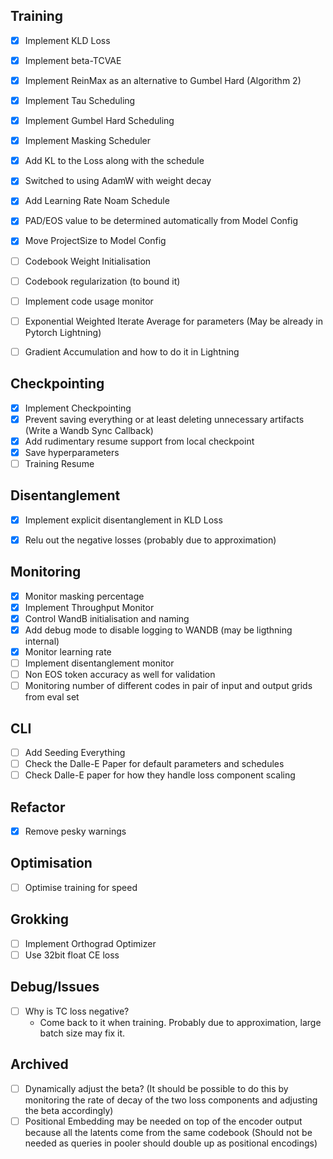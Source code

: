 

## Training
- [x] Implement KLD Loss
- [x] Implement beta-TCVAE
- [x] Implement ReinMax as an alternative to Gumbel Hard (Algorithm 2)
- [x] Implement Tau Scheduling
- [x] Implement Gumbel Hard Scheduling
- [x] Implement Masking Scheduler
- [x] Add KL to the Loss along with the schedule
- [x] Switched to using AdamW with weight decay
- [x] Add Learning Rate Noam Schedule
- [x] PAD/EOS value to be determined automatically from Model Config
- [x] Move ProjectSize to Model Config
- [ ] Codebook Weight Initialisation
- [ ] Codebook regularization (to bound it)
- [ ] Implement code usage monitor
- [ ] Exponential Weighted Iterate Average for parameters (May be already in Pytorch Lightning)
- [ ] Gradient Accumulation and how to do it in Lightning


## Checkpointing
- [x] Implement Checkpointing
- [x] Prevent saving everything or at least deleting unnecessary artifacts (Write a Wandb Sync Callback)
- [x] Add rudimentary resume support from local checkpoint
- [x] Save hyperparameters
- [ ] Training Resume

## Disentanglement
- [x] Implement explicit disentanglement in KLD Loss
- [x] Relu out the negative losses (probably due to approximation)


## Monitoring
- [x] Monitor masking percentage
- [x] Implement Throughput Monitor
- [x] Control WandB initialisation and naming
- [x] Add debug mode to disable logging to WANDB (may be ligthning internal)
- [x] Monitor learning rate
- [ ] Implement disentanglement monitor
- [ ] Non EOS token accuracy as well for validation
- [ ] Monitoring number of different codes in pair of input and output grids from eval set

## CLI
- [ ] Add Seeding Everything
- [ ] Check the Dalle-E Paper for default parameters and schedules
- [ ] Check Dalle-E paper for how they handle loss component scaling

## Refactor
- [x] Remove pesky warnings

## Optimisation
- [ ] Optimise training for speed

## Grokking
- [ ] Implement Orthograd Optimizer
- [ ] Use 32bit float CE loss

## Debug/Issues
- [ ] Why is TC loss negative?
    - Come back to it when training. Probably due to approximation, large batch size may fix it.

## Archived
- [ ] Dynamically adjust the beta? (It should be possible to do this by monitoring the rate of decay of the two loss components and adjusting the beta accordingly)
- [ ] Positional Embedding may be needed on top of the encoder output because all the latents come from the same codebook (Should not be needed as queries in pooler should double up as positional encodings)